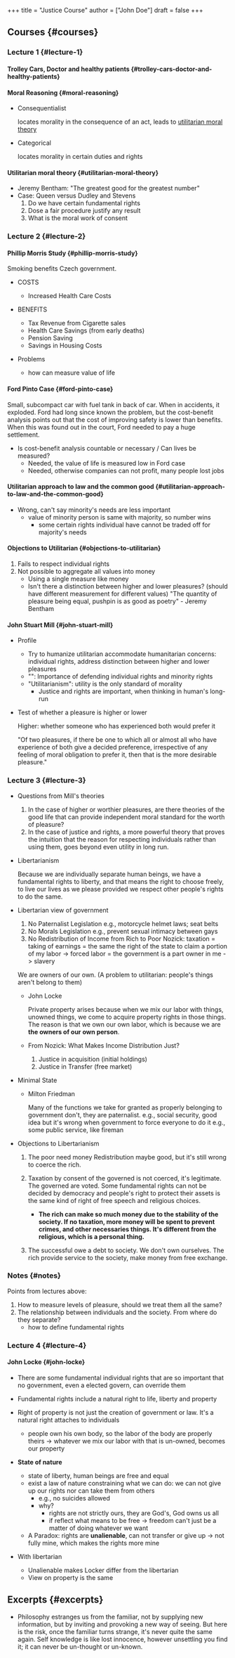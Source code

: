 +++
title = "Justice Course"
author = ["John Doe"]
draft = false
+++

## Courses {#courses}


### Lecture 1 {#lecture-1}


#### Trolley Cars, Doctor and healthy patients {#trolley-cars-doctor-and-healthy-patients}


#### Moral Reasoning {#moral-reasoning}

<!--list-separator-->

-  Consequentialist

    locates morality in the consequence of an act, leads to [utilitarian moral theory](#utilitarian-moral-theory)

<!--list-separator-->

-  Categorical

    locates morality in certain duties and rights


#### Utilitarian moral theory {#utilitarian-moral-theory}

-   Jeremy Bentham: "The greatest good for the greatest number"
-   Case: Queen versus Dudley and Stevens
    1.  Do we have certain fundamental rights
    2.  Dose a fair procedure justify any result
    3.  What is the moral work of consent


### Lecture 2 {#lecture-2}


#### Phillip Morris Study {#phillip-morris-study}

Smoking benefits Czech government.

<!--list-separator-->

-  COSTS

    -   Increased Health Care Costs

<!--list-separator-->

-  BENEFITS

    -   Tax Revenue from Cigarette sales
    -   Health Care Savings (from early deaths)
    -   Pension Saving
    -   Savings in Housing Costs

<!--list-separator-->

-  Problems

    -   how can measure value of life


#### Ford Pinto Case {#ford-pinto-case}

Small, subcompact car with fuel tank in back of car. When in accidents, it exploded.
Ford had long since known the problem, but the cost-benefit analysis points out that the cost of improving safety is lower than benefits.
When this was found out in the court, Ford needed to pay a huge settlement.

-   Is cost-benefit analysis countable or necessary / Can lives be measured?
    -   Needed, the value of life is measured low in Ford case
    -   Needed, otherwise companies can not profit, many people lost jobs


#### Utilitarian approach to law and the common good {#utilitarian-approach-to-law-and-the-common-good}

-   Wrong, can't say minority's needs are less important
    -   value of minority person is same with majority, so number wins
        -   some certain rights individual have cannot be traded off for majority's needs


#### Objections to Utilitarian {#objections-to-utilitarian}

1.  Fails to respect individual rights
2.  Not possible to aggregate all values into money
    -   Using a single measure like money
    -   Isn't there a distinction between higher and lower pleasures? (should have different measurement for different values)
        "The quantity of pleasure being equal, pushpin is as good as poetry" - Jeremy Bentham


#### John Stuart Mill {#john-stuart-mill}

<!--list-separator-->

-  Profile

    -   Try to humanize utilitarian
        accommodate humanitarian concerns: individual rights, address distinction between higher and lower pleasures
    -   "": Importance of defending individual rights and minority rights
    -   "Utilitarianism": utility is the only standard of morality
        -   Justice and rights are important, when thinking in human's long-run

<!--list-separator-->

-  Test of whether a pleasure is higher or lower

    Higher: whether someone who has experienced both would prefer it

    "Of two pleasures, if there be one to which all or almost all who have experience of both give a decided preference, irrespective of any feeling of moral obligation to prefer it, then that is the more desirable pleasure."


### Lecture 3 {#lecture-3}

<!--list-separator-->

-  Questions from Mill's theories

    1.  In the case of higher or worthier pleasures, are there theories of the good life that can provide independent moral standard for the worth of pleasure?
    2.  In the case of justice and rights, a more powerful theory that proves the intuition that the reason for respecting individuals rather than using them, goes beyond even utility in long run.

<!--list-separator-->

-  Libertarianism

    Because we are individually separate human beings, we have a fundamental rights to liberty, and that means the right to choose freely, to live our lives as we please provided we respect other people's rights to do the same.

<!--list-separator-->

-  Libertarian view of government

    1.  No Paternalist Legislation
        e.g., motorcycle helmet laws; seat belts
    2.  No Morals Legislation
        e.g., prevent sexual intimacy between gays
    3.  No Redistribution of Income from Rich to Poor
        Nozick: taxation
                = taking of earnings = the same the right of the state to claim a portion of my labor
                -> forced labor = the government is a part owner in me
                -> slavery

    We are owners of our own. (A problem to utilitarian: people's things aren't belong to them)

    <!--list-separator-->

    -  John Locke

        Private property arises because when we mix our labor with things, unowned things, we come to acquire property rights in those things. The reason is that we own our own labor, which is because we are ****the owners of our own person****.

    <!--list-separator-->

    -  From Nozick: What Makes Income Distribution Just?

        1.  Justice in acquisition (initial holdings)
        2.  Justice in Transfer (free market)

<!--list-separator-->

-  Minimal State

    <!--list-separator-->

    -  Milton Friedman

        Many of the functions we take for granted as properly belonging to government don't, they are paternalist.
        e.g., social security, good idea but it's wrong when government to force everyone to do it
        e.g., some public service, like fireman

<!--list-separator-->

-  Objections to Libertarianism

    1.  The poor need money
        Redistribution maybe good, but it's still wrong to coerce the rich.

    2.  Taxation by consent of the governed is not coerced, it's legitimate. The governed are voted.
        Some fundamental rights can not be decided by democracy and people's right to protect their assets is the same kind of right of free speech and religious choices.
        -   ****The rich can make so much money due to the stability of the society. If no taxation, more money will be spent to prevent crimes, and other necessaries things. It's different from the religious, which is a personal thing.****

    3.  The successful owe a debt to society. We don't own ourselves.
        The rich provide service to the society, make money from free exchange.


### Notes {#notes}

Points from lectures above:

1.  How to measure levels of pleasure, should we treat them all the same?
2.  The relationship between individuals and the society. From where do they separate?
    -   how to define fundamental rights


### Lecture 4 {#lecture-4}


#### John Locke {#john-locke}

-   There are some fundamental individual rights that are so important that no government, even a elected govern, can override them
-   Fundamental rights include a natural right to life, liberty and property
-   Right of property is not just the creation of government or law. It's a natural right attaches to individuals
    -   people own his own body, so the labor of the body are properly theirs
        -> whatever we mix our labor with that is un-owned, becomes our property
-   ****State of nature****
    -   state of liberty, human beings are free and equal
    -   exist a law of nature constraining what we can do: we can not give up our rights nor can take them from others
        -   e.g., no suicides allowed
        -   why?
            -   rights are not strictly ours, they are God's, God owns us all
            -   if reflect what means to be free -> freedom can't just be a matter of doing whatever we want
    -   A Paradox: rights are ****unalienable****, can not transfer or give up -> not fully mine, which makes the rights more mine

-   With libertarian
    -   Unalienable makes Locker differ from the libertarian
    -   View on property is the same


## Excerpts {#excerpts}

-   Philosophy estranges us from the familiar, not by supplying new information, but by inviting and provoking a new way of seeing. But here is the risk, once the familiar turns strange, it's never quite the same again.
    Self knowledge is like lost innocence, however unsettling you find it; it can never be un-thought or un-known.

